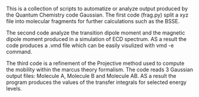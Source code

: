 This is a collection of scripts to automatize or analyze output produced by the Quantum Chemistry code Gaussian. 
The first code (frag.py) split a xyz file into molecular fragments for further calculations such as the BSSE. 

The second code analyze the transition dipole moment and the magnetic dipole moment produced in a simulation of
ECD spectrum. AS a result the code produces a .vmd file which can be easily visulized with vmd -e command.

The third code is a refinement of the Projective method used to compute the mobility within the marcus theory formalism. 
The code reads 3 Gaussian output files: Molecule A, Molecule B and Molecule AB. AS a result the program produces the values 
of the transfer integrals for selected energy levels.
